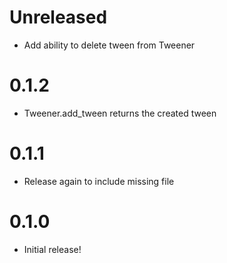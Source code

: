 # Unreleased

* Add ability to delete tween from Tweener

# 0.1.2

* Tweener.add_tween returns the created tween

# 0.1.1

* Release again to include missing file

# 0.1.0

* Initial release!